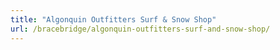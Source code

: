 ```yaml
---
title: "Algonquin Outfitters Surf & Snow Shop"
url: /bracebridge/algonquin-outfitters-surf-and-snow-shop/
---
```

